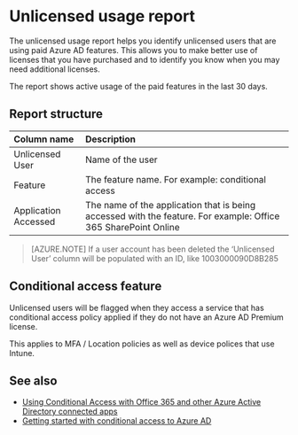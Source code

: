 <properties
	pageTitle="Unlicensed Usage Report | Microsoft Azure"
	description="The unlicensed usage report helps you identify unlicensed users that are using paid Azure AD features."
	services="active-directory"
	documentationCenter=""
	authors="MarkusVi"
	manager="femila"
	editor=""/>

<tags
	ms.service="active-directory"
	ms.workload="identity"
	ms.tgt_pltfrm="na"
	ms.devlang="na"
	ms.topic="article"
	ms.date="10/20/2016"
	ms.author="markvi"/>

# Unlicensed usage report

The unlicensed usage report helps you identify unlicensed users that are using paid Azure AD features. This allows you to make better use of licenses that you have purchased and to identify you know when you may need additional licenses. 

The report shows active usage of the paid features in the last 30 days. 

## Report structure
 
| Column name          |	Description |
| :--                  | :--         |
| Unlicensed User      |	Name of the user |
| Feature              | The feature name. For example: conditional access |
| Application Accessed | The name of the application that is being accessed with the feature. For example: Office 365 SharePoint Online |

 
> [AZURE.NOTE] If a user account has been deleted the ‘Unlicensed User’ column will be populated with an ID, like 1003000090D8B285


## Conditional access feature

Unlicensed users will be flagged when they access a service that has conditional access policy applied if they do not have an Azure AD Premium license. 

This applies to MFA / Location policies as well as device polices that use Intune.
 

## See also

- [Using Conditional Access with Office 365 and other Azure Active Directory connected apps](active-directory-conditional-access.md)
- [Getting started with conditional access to Azure AD](active-directory-conditional-access-azuread-connected-apps.md) 


